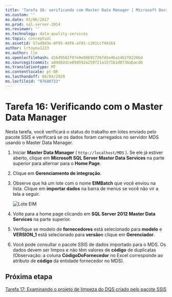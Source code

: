 ```yaml
---
title: 'Tarefa 16: verificando com Master Data Manager | Microsoft Docs'
ms.custom: ''
ms.date: 03/06/2017
ms.prod: sql-server-2014
ms.reviewer: ''
ms.technology: data-quality-services
ms.topic: conceptual
ms.assetid: 57ad9d3e-8f95-4df6-af01-c291ccf49164
author: lrtoyou1223
ms.author: lle
ms.openlocfilehash: d1649582f97e9e08691726745e4ba14b2f8226bd
ms.sourcegitcommit: ad4d92dce894592a259721a1571b1d8736abacdb
ms.translationtype: MT
ms.contentlocale: pt-BR
ms.lasthandoff: 08/04/2020
ms.locfileid: "87680723"
---
```

# <a name="task-16-verifying-with-master-data-manager"></a>Tarefa 16: Verificando com o Master Data Manager
  Nesta tarefa, você verificará o status do trabalho em lotes enviado pelo pacote SSIS e verificará se os dados foram carregados no servidor MDS usando o Master Data Manager.  
  
1.  Iniciar **Master Data Manager** ( `http://localhost/MDS` ). Se ele já estiver aberto, clique em **Microsoft SQL Server Master Data Services** na parte superior para alternar para o **Home Page**.  
  
2.  Clique em **Gerenciamento de integração**.  
  
3.  Observe que há um lote com o nome **EIMBatch** que você enviou na lista. Clique em **importar dados** na barra de menus se você não vir a tela a seguir.  
  
     ![Lote EIM](../../2014/tutorials/media/et-verifyingwithmasterdatamanager.jpg "Lote EIM")  
  
4.  Volte para a home page clicando em **SQL Server 2012 Master Data Services** na parte superior.  
  
5.  Verifique se modelo de **fornecedores** está selecionado para **modelo** e **VERSION_1** está selecionado para **versão**e clique em **Gerenciador**.  
  
6.  Você pode consultar o pacote SSIS de dados importado para o MDS. Os dados devem ser limpos e não têm valores de **código** de duplicatas (Observação: a coluna **CódigoDoFornecedor** no Excel corresponde ao atributo de **código** da entidade fornecedor no MDS).  
  
## <a name="next-step"></a>Próxima etapa  
 [Tarefa 17: Examinando o projeto de limpeza do DQS criado pelo pacote SSIS](../../2014/tutorials/task-17-reviewing-dqs-cleansing-project-created-by-the-ssis-package.md)  
  
  
